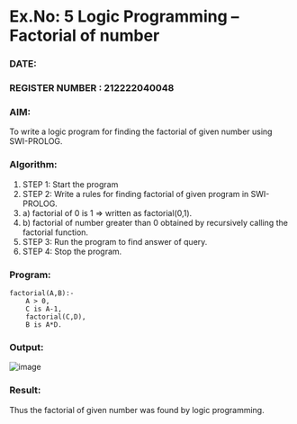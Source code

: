 # Ex.No: 5   Logic Programming – Factorial of number   
### DATE:                                                                            
### REGISTER NUMBER : 212222040048
### AIM: 
To  write  a logic program for finding the factorial of given number using SWI-PROLOG. 
### Algorithm:
1. STEP 1: Start the program
2. STEP 2:  Write a rules for finding factorial of given program in SWI-PROLOG.
3.   a)	factorial of 0 is 1 => written as factorial(0,1).
4.   b)	factorial of number greater than 0 obtained by recursively calling the factorial    function.
5. STEP 3: Run the program  to find answer of  query.
6. STEP 4: Stop the program.

### Program:
```factorial(0,1).
factorial(A,B):-  
    A > 0, 
    C is A-1,
    factorial(C,D),
    B is A*D.
```


### Output:
![image](https://github.com/user-attachments/assets/a22544aa-cb94-4944-9d31-5a8dea7d99bf)



### Result:
Thus the factorial of given number was found by logic programming. 
